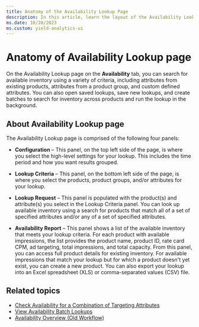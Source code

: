 ```yaml
---
title: Anatomy of the Availability Lookup Page
description: In this article, learn the layout of the Availability Lookup page.
ms.date: 10/28/2023
ms.custom: yield-analytics-ui
---
```


# Anatomy of Availability Lookup page

On the Availability Lookup page on the **Availability** tab, you can search for available inventory using a variety of criteria, including attributes from existing products, attributes from a product group, and custom defined attributes. You can also open saved lookups, save new lookups, and create batches to search for inventory across products and run the lookup in the background.

## About Availability Lookup page

The Availability Lookup page is comprised of the following four panels:

- **Configuration** – This panel, on the top left side of the page, is where you select the high-level settings for your lookup. This includes the time period and how you want results grouped.

- **Lookup Criteria** – This panel, on the bottom left side of the page, is where you select the products, product groups, and/or attributes for your lookup.

- **Lookup Request** – This panel is populated with the product(s) and attribute(s) you select in the Lookup Criteria panel. You can look up available inventory using a search for products that match all of a set of specified attributes and/or any of a set of specified attributes.

- **Availability Report** – This panel shows a list of the available inventory that meets your lookup criteria. For each product with available impressions, the list provides the product name, product ID, rate card CPM, ad targeting, total impressions, and total capacity. From this panel, you can access full product details for existing inventory. For available impressions that match your lookup but for which a product doesn't yet exist, you can create a new product. You can also export your lookup into an Excel spreadsheet (XLS) or comma-separated values (CSV) file.

## Related topics

- [Check Availability for a Combination of Targeting Attributes](check-availability-for-a-combination-of-targeting-attributes.md)
- [View Availability Batch Lookups](view-availability-batch-lookups.md)
- [Availability Overview (Old Workflow)](availability-overview-old-workflow.md)
